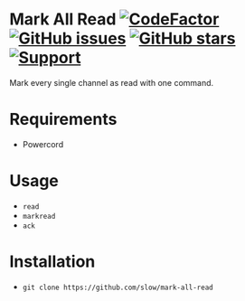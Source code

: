 # Mark All Read [![CodeFactor](https://www.codefactor.io/repository/github/slow/mark-all-read/badge)](https://www.codefactor.io/repository/github/slow/mark-all-read) [![GitHub issues](https://img.shields.io/github/issues/slow/mark-all-read?style=flat)](https://github.com/slow/mark-all-read/issues) [![GitHub stars](https://img.shields.io/github/stars/slow/mark-all-read?style=flat)](https://github.com/slow/mark-all-read/stargazers) [![Support](https://img.shields.io/discord/887015827134632057)](https://discord.gg/HQ5N7Rcajc)

Mark every single channel as read with one command.

# Requirements

-  Powercord

# Usage

- `read`
- `markread`
- `ack`

# Installation

-  `git clone https://github.com/slow/mark-all-read`
